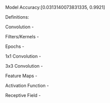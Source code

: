 Model Accuracy:[0.0313140073831335, 0.9921]


Definitions:



Convolution -


Filters/Kernels -


Epochs -


1x1 Convolution -


3x3 Convolution -


Feature Maps -


Activation Function -


Receptive Field -
